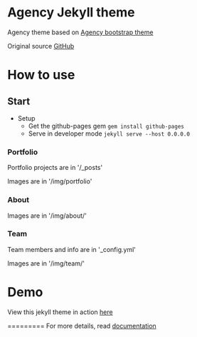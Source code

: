 Agency Jekyll theme
====================

Agency theme based on [Agency bootstrap theme ](https://startbootstrap.com/template-overviews/agency/)

Original source [GitHub](https://github.com/y7kim/agency-jekyll-theme)

# How to use

## Start
- Setup
    - Get the github-pages gem `gem install github-pages`
    - Serve in developer mode `jekyll serve --host 0.0.0.0`

### Portfolio 

Portfolio projects are in '/_posts'

Images are in '/img/portfolio'

### About

Images are in '/img/about/'

### Team

Team members and info are in '_config.yml'

Images are in '/img/team/'


# Demo

View this jekyll theme in action [here](https://y7kim.github.io/agency-jekyll-theme)

=========
For more details, read [documentation](http://jekyllrb.com/)
